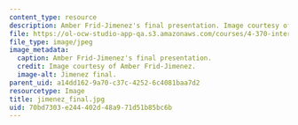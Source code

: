 ```yaml
---
content_type: resource
description: Amber Frid-Jimenez's final presentation. Image courtesy of Amber Frid-Jimenez.
file: https://ol-ocw-studio-app-qa.s3.amazonaws.com/courses/4-370-interrogative-design-workshop-fall-2005/70bd7303e244402d48a971d51b85bc6b_jimenez_final.jpg
file_type: image/jpeg
image_metadata:
  caption: Amber Frid-Jimenez's final presentation.
  credit: Image courtesy of Amber Frid-Jimenez.
  image-alt: Jimenez final.
parent_uid: a14dd162-9a70-c37c-4252-6c4081baa7d2
resourcetype: Image
title: jimenez_final.jpg
uid: 70bd7303-e244-402d-48a9-71d51b85bc6b
---
```


